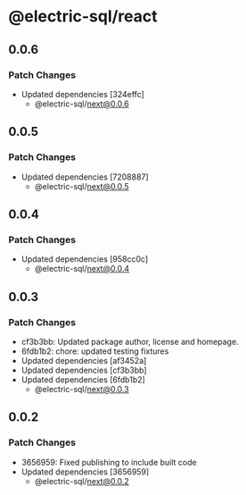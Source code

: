 # @electric-sql/react

## 0.0.6

### Patch Changes

- Updated dependencies [324effc]
  - @electric-sql/next@0.0.6

## 0.0.5

### Patch Changes

- Updated dependencies [7208887]
  - @electric-sql/next@0.0.5

## 0.0.4

### Patch Changes

- Updated dependencies [958cc0c]
  - @electric-sql/next@0.0.4

## 0.0.3

### Patch Changes

- cf3b3bb: Updated package author, license and homepage.
- 6fdb1b2: chore: updated testing fixtures
- Updated dependencies [af3452a]
- Updated dependencies [cf3b3bb]
- Updated dependencies [6fdb1b2]
  - @electric-sql/next@0.0.3

## 0.0.2

### Patch Changes

- 3656959: Fixed publishing to include built code
- Updated dependencies [3656959]
  - @electric-sql/next@0.0.2
